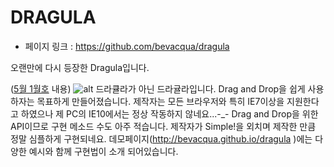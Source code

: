 # DRAGULA
- 페이지 링크 : https://github.com/bevacqua/dragula

오랜만에 다시 등장한 Dragula입니다.

([5월 1월호](http://teamsego.github.io/github-trend-kr/#/201505-1) 내용)
![alt](https://github.com/bevacqua/dragula/raw/master/resources/demo.png)
드라큘라가 아닌 드라귤라입니다. Drag and Drop을 쉽게 사용하자는 목표하게 만들어졌습니다. 제작자는 모든 브라우저와 특히 IE7이상을 지원한다고 하였으나 제 PC의 IE10에서는 정상 작동하지 않네요...-_- Drag and Drop을 위한 API이므로 구현 메소드 수도 아주 적습니다. 제작자가 Simple!을 외치며 제작한 만큼 정말 심플하게 구현되네요. 데모페이지(http://bevacqua.github.io/dragula )에는 다양한 예시와 함께 구현법이 소개 되어있습니다.
